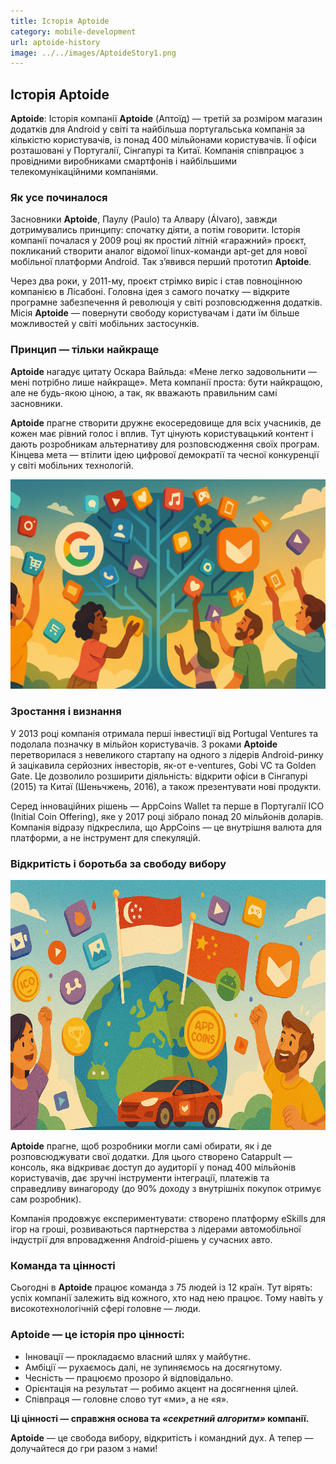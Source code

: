```yaml
---
title: Історія Aptoide
category: mobile-development
url: aptoide-history
image: ../../images/AptoideStory1.png
---
```


## Історія **Aptoide**

**Aptoide**: Історія компанії
**Aptoide** (Аптоїд) — третій за розміром магазин додатків для Android у світі та найбільша португальська компанія за кількістю користувачів, із понад 400 мільйонами користувачів. Її офіси розташовані у Португалії, Сінгапурі та Китаї. Компанія співпрацює з провідними виробниками смартфонів і найбільшими телекомунікаційними компаніями.

### Як усе починалося

Засновники **Aptoide**, Паулу (Paulo) та Алвару (Álvaro), завжди дотримувались принципу: спочатку діяти, а потім говорити. Історія компанії почалася у 2009 році як простий літній «гаражний» проєкт, покликаний створити аналог відомої linux-команди apt-get для нової мобільної платформи Android. Так з’явився перший прототип **Aptoide**.

Через два роки, у 2011-му, проєкт стрімко виріс і став повноцінною компанією в Лісабоні. Головна ідея з самого початку — відкрите програмне забезпечення й революція у світі розповсюдження додатків. Місія **Aptoide** — повернути свободу користувачам і дати їм більше можливостей у світі мобільних застосунків.

### Принцип — тільки найкраще

**Aptoide** нагадує цитату Оскара Вайльда: «Мене легко задовольнити — мені потрібно лише найкраще». Мета компанії проста: бути найкращою, але не будь-якою ціною, а так, як вважають правильним самі засновники.

**Aptoide** прагне створити дружнє екосередовище для всіх учасників, де кожен має рівний голос і вплив. Тут цінують користувацький контент і дають розробникам альтернативу для розповсюдження своїх програм. Кінцева мета — втілити ідею цифрової демократії та чесної конкуренції у світі мобільних технологій.

![...де кожен має рівний голос і вплив](../../images/AptoideStory2.png)

### Зростання і визнання

У 2013 році компанія отримала перші інвестиції від Portugal Ventures та подолала позначку в мільйон користувачів. З роками **Aptoide** перетворилася з невеликого стартапу на одного з лідерів Android-ринку й зацікавила серйозних інвесторів, як-от e-ventures, Gobi VC та Golden Gate. Це дозволило розширити діяльність: відкрити офіси в Сінгапурі (2015) та Китаї (Шеньчжень, 2016), а також презентувати нові продукти.

Серед інноваційних рішень — AppCoins Wallet та перше в Португалії ICO (Initial Coin Offering), яке у 2017 році зібрало понад 20 мільйонів доларів. Компанія відразу підкреслила, що AppCoins — це внутрішня валюта для платформи, а не інструмент для спекуляцій.

### Відкритість і боротьба за свободу вибору

<img src="../../images/AptoideStory3.png" alt="Компьютер" width="600" height="400">

**Aptoide** прагне, щоб розробники могли самі обирати, як і де розповсюджувати свої додатки. Для цього створено Catappult — консоль, яка відкриває доступ до аудиторії у понад 400 мільйонів користувачів, дає зручні інструменти інтеграції, платежів та справедливу винагороду (до 90% доходу з внутрішніх покупок отримує сам розробник).

Компанія продовжує експериментувати: створено платформу eSkills для ігор на гроші, розвиваються партнерства з лідерами автомобільної індустрії для впровадження Android-рішень у сучасних авто.

### Команда та цінності

Сьогодні в **Aptoide** працює команда з 75 людей із 12 країн. Тут вірять: успіх компанії залежить від кожного, хто над нею працює. Тому навіть у високотехнологічній сфері головне — люди.

### **Aptoide** — це історія про цінності:

- Інновації — прокладаємо власний шлях у майбутнє.
- Амбіції — рухаємось далі, не зупиняємось на досягнутому.
- Чесність — працюємо прозоро й відповідально.
- Орієнтація на результат — робимо акцент на досягнення цілей.
- Співпраця — головне слово тут «ми», а не «я».

**Ці цінності — справжня основа та _«секретний алгоритм»_ компанії.**

**Aptoide** — це свобода вибору, відкритість і командний дух. А тепер — долучайтеся до гри разом з нами!
